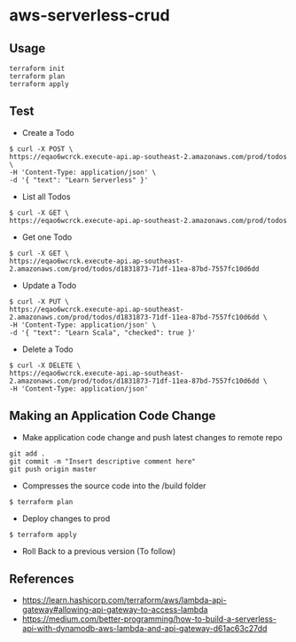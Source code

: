 # aws-serverless-crud

## Usage
```
terraform init
terraform plan
terraform apply
```

## Test
- Create a Todo
```
$ curl -X POST \
https://eqao6wcrck.execute-api.ap-southeast-2.amazonaws.com/prod/todos \
-H 'Content-Type: application/json' \
-d '{ "text": "Learn Serverless" }'
```

- List all Todos
```
$ curl -X GET \
https://eqao6wcrck.execute-api.ap-southeast-2.amazonaws.com/prod/todos
```

- Get one Todo
```
$ curl -X GET \
https://eqao6wcrck.execute-api.ap-southeast-2.amazonaws.com/prod/todos/d1831873-71df-11ea-87bd-7557fc10d6dd
```

- Update a Todo
```
$ curl -X PUT \
https://eqao6wcrck.execute-api.ap-southeast-2.amazonaws.com/prod/todos/d1831873-71df-11ea-87bd-7557fc10d6dd \
-H 'Content-Type: application/json' \
-d '{ "text": "Learn Scala", "checked": true }'
```

- Delete a Todo
```
$ curl -X DELETE \
https://eqao6wcrck.execute-api.ap-southeast-2.amazonaws.com/prod/todos/d1831873-71df-11ea-87bd-7557fc10d6dd \
-H 'Content-Type: application/json'
```

## Making an Application Code Change
- Make application code change and push latest changes to remote repo
```
git add .
git commit -m "Insert descriptive comment here"
git push origin master
```
- Compresses the source code into the /build folder
```
$ terraform plan 
```
- Deploy changes to prod
```
$ terraform apply
```
- Roll Back to a previous version (To follow)

## References
- https://learn.hashicorp.com/terraform/aws/lambda-api-gateway#allowing-api-gateway-to-access-lambda
- https://medium.com/better-programming/how-to-build-a-serverless-api-with-dynamodb-aws-lambda-and-api-gateway-d61ac63c27dd